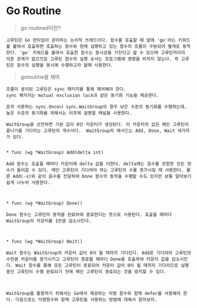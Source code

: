 # Go Routine

> go routined이란?

    고루틴은 Go 런타임이 관리하는 논리적 쓰레드이다. 함수를 호출할 때 앞에 'go'라는 키워드를 붙여서 호출하면 호출하는 함수와 현재 실행하고 있는 함수의 흐름이 구분되어 별개로 동작한다. 'go' 키워드를 붙여서 호출한 함수는 동시성을 가진다고 할 수 있으며 고루틴끼리의 의존 관계가 없으므로 고루틴 함수의 실행 순서는 프로그램에 영향을 미치지 않는다. 즉 고루틴은 함수의 실행을 동시에 수행하고자 할때 사용한다.

> goroutine을 제어

    흐름이 분리된 고루틴은 sync 패키지를 통해 제어해야 한다. 
    sync 패키지는 mutual exclusion lock과 같은 동기화 기능을 제공한다. 
    
    흔히 사용하는 sync.Once나 sync.WaitGroup의 경우 낮은 수준의 동기화를 수행하는데, 높은 수준의 동기화를 위해서는 이후에 설명할 채널을 사용한다.
    
    WaitGroup을 선언하면 기본 값이 0인 카운터가 생성된다. 이 카운터의 값은 메인 고루틴이 끝나기를 기다리는 고루틴의 개수이다.  WaitGroup의 메서드는 Add, Done, Wait 세가지가 있다.

 
    * func (wg *WaitGroup) Add(delta int)

    Add 함수는 호출될 때마다 카운터에 delta 값을 더한다. delta에는 음수를 포함한 모든 정수가 들어갈 수 있다. 메인 고루틴이 기다려야 하는 고루틴의 수를 증가시킬 때 사용한다. 물론 Add(-x)와 같이 음수를 전달하여 Done 함수의 동작을 수행할 수도 있지만 보통 알아보기 쉽게 나누어 사용한다.

 

    * func (wg *WaitGroup) Done()

    Done 함수는 고루틴의 동작을 완료하여 종료한다는 뜻으로 사용된다. 호출될 때마다 WaitGroup의 카운터를 1만큼 감소시킨다.

 

    * func (wg *WaitGroup) Wait()

    Wait 함수는 WaitGroup의 카운터 값이 0이 될 때까지 기다린다. Add로 기다려야 고루틴의 수만큼 카운터를 증가시키고 고루틴이 종료될 때마다 Done을 호출하여 카운터 값을 감소시킨다. Wait 함수를 통해 모든 고루틴이 종료되어 카운터 값이 0이 될 때까지 기다리므로 실행중인 고루틴이 수행 완료되기 전에 메인 고루틴이 종료되는 것을 방지할 수 있다.

 

    WaitGroup을 활용하기 위해서는 Go에서 제공하는 익명 함수와 함께 defer를 사용해야 한다. 다음으로는 익명함수와 함께 고루틴을 사용하는 방법에 대해서 알아보자.